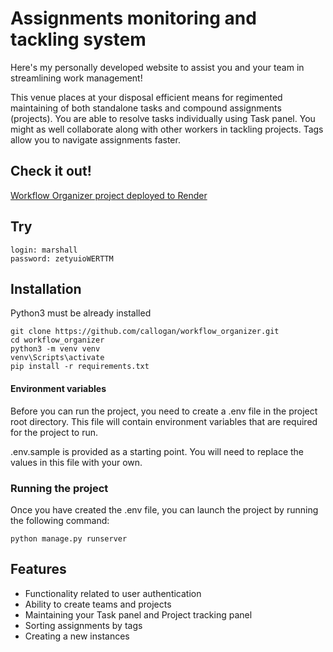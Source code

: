 # Assignments monitoring and tackling system

Here's my personally developed website to assist you and your team in streamlining work management!

This venue places at your disposal efficient means for regimented maintaining of both standalone tasks and compound assignments (projects).
You are able to resolve tasks individually using Task panel. You might as well collaborate along with other workers in tackling projects.
Tags allow you to navigate assignments faster.

## Check it out!

[Workflow Organizer project deployed to Render]()

## Try

```shell
login: marshall
password: zetyuioWERTTM
```

## Installation

Python3 must be already installed

```shell
git clone https://github.com/callogan/workflow_organizer.git
cd workflow_organizer
python3 -m venv venv
venv\Scripts\activate
pip install -r requirements.txt
```

#### Environment variables

Before you can run the project, you need to create a .env file in the project root directory. This file will contain environment variables that are required for the project to run.

.env.sample is provided as a starting point. You will need to replace the values in this file with your own.


### Running the project

Once you have created the .env file, you can launch the project by running the following command:

```shell
python manage.py runserver
```

## Features

* Functionality related to user authentication
* Ability to create teams and projects
* Maintaining your Task panel and Project tracking panel
* Sorting assignments by tags
* Creating a new instances